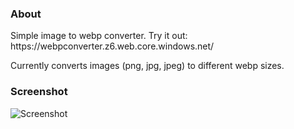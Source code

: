 <h3>About</h3>	
Simple image to webp converter.
Try it out: https://webpconverter.z6.web.core.windows.net/

Currently converts images (png, jpg, jpeg) to different webp sizes.

<h3>Screenshot</h3>

![Screenshot](https://webpconverter.z6.web.core.windows.net/screenshot.PNG)
